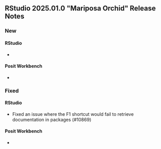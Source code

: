 ## RStudio 2025.01.0 "Mariposa Orchid" Release Notes

### New
#### RStudio
-

#### Posit Workbench
-

### Fixed
#### RStudio

- Fixed an issue where the F1 shortcut would fail to retrieve documentation in packages (#10869)

#### Posit Workbench
-

